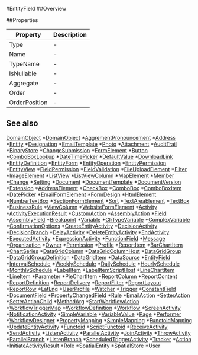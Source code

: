 #EntityField
##Overview



##Properties
<table class="table table-condensed table-bordered">
    <thead>
<tr>
<th>Property</th>
<th>Description</th>
</tr>
</thead>
<tbody>
<tr><td>Type</td><td> - </td></tr>
<tr><td>Name</td><td> - </td></tr>
<tr><td>TypeName</td><td> - </td></tr>
<tr><td>IsNullable</td><td> - </td></tr>
<tr><td>Aggregate</td><td> - </td></tr>
<tr><td>Order</td><td> - </td></tr>
<tr><td>OrderPosition</td><td> - </td></tr>
</tbody></table>



## See also

[DomainObject](DomainObject.html)
*[DomainObject](DomainObject.html)
*[AggrementPronouncement](AggrementPronouncement.html)
*[Address](Address.html)
*[Entity](Entity.html)
*[Designation](Designation.html)
*[EmailTemplate](EmailTemplate.html)
*[Photo](Photo.html)
*[Attachment](Attachment.html)
*[AuditTrail](AuditTrail.html)
*[BinaryStore](BinaryStore.html)
*[ChangeSubmission](ChangeSubmission.html)
*[FormElement](FormElement.html)
*[Button](Button.html)
*[ComboBoxLookup](ComboBoxLookup.html)
*[DateTimePicker](DateTimePicker.html)
*[DefaultValue](DefaultValue.html)
*[DownloadLink](DownloadLink.html)
*[EntityDefinition](EntityDefinition.html)
*[EntityForm](EntityForm.html)
*[EntityOperation](EntityOperation.html)
*[EntityPermission](EntityPermission.html)
*[EntityView](EntityView.html)
*[FieldPermission](FieldPermission.html)
*[FieldValidation](FieldValidation.html)
*[FileUploadElement](FileUploadElement.html)
*[Filter](Filter.html)
*[ImageElement](ImageElement.html)
*[ListView](ListView.html)
*[ListViewColumn](ListViewColumn.html)
*[MapElement](MapElement.html)
*[Member](Member.html)
*[Change](Change.html)
*[Setting](Setting.html)
*[Document](Document.html)
*[DocumentTemplate](DocumentTemplate.html)
*[DocumentVersion](DocumentVersion.html)
*[Extension](Extension.html)
*[AddressElement](AddressElement.html)
*[CheckBox](CheckBox.html)
*[ComboBox](ComboBox.html)
*[ComboBoxItem](ComboBoxItem.html)
*[DatePicker](DatePicker.html)
*[EmailFormElement](EmailFormElement.html)
*[FormDesign](FormDesign.html)
*[HtmlElement](HtmlElement.html)
*[NumberTextBox](NumberTextBox.html)
*[SectionFormElement](SectionFormElement.html)
*[Sort](Sort.html)
*[TextAreaElement](TextAreaElement.html)
*[TextBox](TextBox.html)
*[BusinessRule](BusinessRule.html)
*[ViewColumn](ViewColumn.html)
*[WebsiteFormElement](WebsiteFormElement.html)
*[Activity](Activity.html)
*[ActivityExecutionResult](ActivityExecutionResult.html)
*[CustomAction](CustomAction.html)
*[AssemblyAction](AssemblyAction.html)
*[Field](Field.html)
*[AssemblyField](AssemblyField.html)
*[Breakpoint](Breakpoint.html)
*[Variable](Variable.html)
*[ClrTypeVariable](ClrTypeVariable.html)
*[ComplexVariable](ComplexVariable.html)
*[ConfirmationOptions](ConfirmationOptions.html)
*[CreateEntityActivity](CreateEntityActivity.html)
*[DecisionActivity](DecisionActivity.html)
*[DecisionBranch](DecisionBranch.html)
*[DelayActivity](DelayActivity.html)
*[DeleteEntityActivity](DeleteEntityActivity.html)
*[EndActivity](EndActivity.html)
*[ExecutedActivity](ExecutedActivity.html)
*[ExpressionActivity](ExpressionActivity.html)
*[FunctionField](FunctionField.html)
*[Message](Message.html)
*[Organization](Organization.html)
*[Owner](Owner.html)
*[Permission](Permission.html)
*[Profile](Profile.html)
*[ReportItem](ReportItem.html)
*[BarChartItem](BarChartItem.html)
*[ChartSeries](ChartSeries.html)
*[DataGridColumn](DataGridColumn.html)
*[DataGridColumnHost](DataGridColumnHost.html)
*[DataGridGroup](DataGridGroup.html)
*[DataGridGroupDefinition](DataGridGroupDefinition.html)
*[DataGridItem](DataGridItem.html)
*[DataSource](DataSource.html)
*[EntityField](EntityField.html)
*[IntervalSchedule](IntervalSchedule.html)
*[WeeklySchedule](WeeklySchedule.html)
*[DailySchedule](DailySchedule.html)
*[HourlySchedule](HourlySchedule.html)
*[MonthlySchedule](MonthlySchedule.html)
*[LabelItem](LabelItem.html)
*[LabelItemScriptHost](LabelItemScriptHost.html)
*[LineChartItem](LineChartItem.html)
*[LineItem](LineItem.html)
*[Parameter](Parameter.html)
*[PieChartItem](PieChartItem.html)
*[ReportColumn](ReportColumn.html)
*[ReportContent](ReportContent.html)
*[ReportDefinition](ReportDefinition.html)
*[ReportDelivery](ReportDelivery.html)
*[ReportFilter](ReportFilter.html)
*[ReportLayout](ReportLayout.html)
*[ReportRow](ReportRow.html)
*[LatLng](LatLng.html)
*[UserProfile](UserProfile.html)
*[Watcher](Watcher.html)
*[Trigger](Trigger.html)
*[ConstantField](ConstantField.html)
*[DocumentField](DocumentField.html)
*[PropertyChangedField](PropertyChangedField.html)
*[Rule](Rule.html)
*[EmailAction](EmailAction.html)
*[SetterAction](SetterAction.html)
*[SetterActionChild](SetterActionChild.html)
*[MethodArg](MethodArg.html)
*[StartWorkflowAction](StartWorkflowAction.html)
*[WorkflowTriggerMap](WorkflowTriggerMap.html)
*[WorkflowDefinition](WorkflowDefinition.html)
*[Workflow](Workflow.html)
*[ScreenActivity](ScreenActivity.html)
*[NotificationActivity](NotificationActivity.html)
*[SimpleVariable](SimpleVariable.html)
*[VariableValue](VariableValue.html)
*[Page](Page.html)
*[Performer](Performer.html)
*[WorkflowDesigner](WorkflowDesigner.html)
*[PropertyMapping](PropertyMapping.html)
*[SimpleMapping](SimpleMapping.html)
*[FunctoidMapping](FunctoidMapping.html)
*[UpdateEntityActivity](UpdateEntityActivity.html)
*[Functoid](Functoid.html)
*[ScriptFunctoid](ScriptFunctoid.html)
*[ReceiveActivity](ReceiveActivity.html)
*[SendActivity](SendActivity.html)
*[ListenActivity](ListenActivity.html)
*[ParallelActivity](ParallelActivity.html)
*[JoinActivity](JoinActivity.html)
*[ThrowActivity](ThrowActivity.html)
*[ParallelBranch](ParallelBranch.html)
*[ListenBranch](ListenBranch.html)
*[ScheduledTriggerActivity](ScheduledTriggerActivity.html)
*[Tracker](Tracker.html)
*[Action](Action.html)
*[InitiateActivityResult](InitiateActivityResult.html)
*[Role](Role.html)
*[SpatialEntity](SpatialEntity.html)
*[SpatialStore](SpatialStore.html)
*[User](User.html)